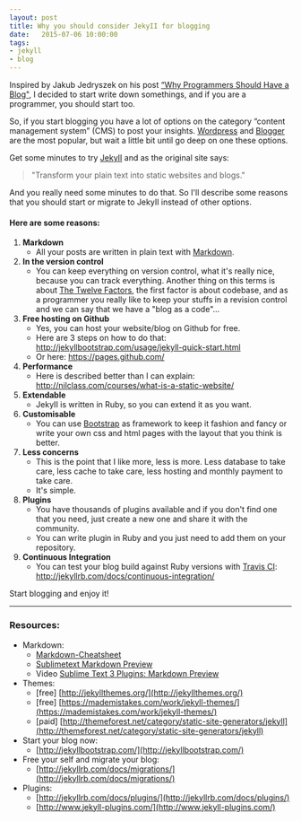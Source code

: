 ```yaml
---
layout: post
title: Why you should consider JekyII for blogging
date:   2015-07-06 10:00:00
tags:
- jekyll
- blog
---
```

Inspired by Jakub Jedryszek on his post [“Why Programmers Should Have a Blog"](http://architects.dzone.com/articles/why-programmers-should-have), I decided to start write down somethings, and if you are a programmer, you should start too.

So, if you start blogging you have a lot of options on the category “content management system” (CMS) to post your insights.
[Wordpress](https://wordpress.com/) and [Blogger](http://www.blogger.com) are the most popular, but wait a little bit until go deep on one these options.

Get some minutes to try [JekyII](http://jekyllrb.com/) and as the original site says:

> "Transform your plain text into static websites and blogs."

And you really need some minutes to do that. So I'll describe some reasons that you should start or migrate to JekyII instead of other options.

#### Here are some reasons:
1. **Markdown**
	- All your posts are written in plain text with [Markdown](https://en.wikipedia.org/wiki/Markdown).
2. **In the version control**
	- You can keep everything on version control, what it's really nice, because you can track everything.
	Another thing on this terms is about [The Twelve Factors](http://12factor.net/), the first factor is about codebase, and as a programmer you really like to keep your stuffs in a revision control and we can say that we have a "blog as a code"...
3. **Free hosting on Github**
	- Yes, you can host your website/blog on Github for free.
	- Here are 3 steps on how to do that: http://jekyllbootstrap.com/usage/jekyll-quick-start.html
	- Or here: https://pages.github.com/
4. **Performance**
	- Here is described better than I can explain: http://nilclass.com/courses/what-is-a-static-website/
5. **Extendable**
	- JekyII is written in Ruby, so you can extend it as you want.
6. **Customisable**
	- You can use [Bootstrap](http://getbootstrap.com/) as framework to keep it fashion and fancy or write your own css and html pages with the layout that you think is better.
7. **Less concerns**
	- This is the point that I like more, less is more. Less database to take care, less cache to take care, less hosting and monthly payment to take care.
	- It's simple.
8. **Plugins**
	- You have thousands of plugins available and if you don't find one that you need, just create a new one and share it with the community.
	- You can write plugin in Ruby and you just need to add them on your repository.
9. **Continuous Integration**
	- You can test your blog build against Ruby versions with [Travis CI](https://travis-ci.org/): http://jekyllrb.com/docs/continuous-integration/

Start blogging and enjoy it!

---

### Resources:
* Markdown:
	- [Markdown-Cheatsheet](https://github.com/adam-p/markdown-here/wiki/Markdown-Cheatsheet)
	- [Sublimetext Markdown Preview](https://github.com/revolunet/sublimetext-markdown-preview)
	- Video [Sublime Text 3 Plugins: Markdown Preview](https://www.youtube.com/watch?v=XnPkdcBGBlw)
* Themes:
	- [free] [http://jekyllthemes.org/](http://jekyllthemes.org/)
	- [free] [https://mademistakes.com/work/jekyll-themes/](https://mademistakes.com/work/jekyll-themes/)
	- [paid] [http://themeforest.net/category/static-site-generators/jekyll](http://themeforest.net/category/static-site-generators/jekyll)
* Start your blog now:
	- [http://jekyllbootstrap.com/](http://jekyllbootstrap.com/)
* Free your self and migrate your blog:
	- [http://jekyllrb.com/docs/migrations/](http://jekyllrb.com/docs/migrations/)
* Plugins:
	- [http://jekyllrb.com/docs/plugins/](http://jekyllrb.com/docs/plugins/)
	- [http://www.jekyll-plugins.com/](http://www.jekyll-plugins.com/)
